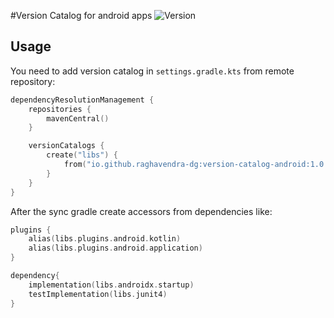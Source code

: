 #Version Catalog for android apps
![Version](https://img.shields.io/maven-central/v/io.github.raghavendra-dg/version-catalog-android?style=flat-square)

## Usage

You need to add version catalog in `settings.gradle.kts` from remote repository:

```kotlin
dependencyResolutionManagement {
    repositories {
        mavenCentral()
    }

    versionCatalogs {
        create("libs") {
            from("io.github.raghavendra-dg:version-catalog-android:1.0.0")
        }
    }
}
```
After the sync gradle create accessors from dependencies like:

```kotlin
plugins {
    alias(libs.plugins.android.kotlin)
    alias(libs.plugins.android.application)
}

dependency{
    implementation(libs.androidx.startup)
    testImplementation(libs.junit4)
}
```